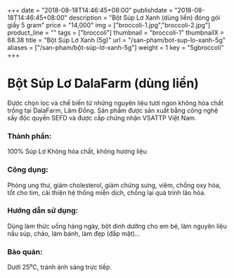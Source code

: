 +++
date = "2018-08-18T14:46:45+08:00"
publishdate = "2018-08-18T14:46:45+08:00"
description = "Bột Súp Lơ Xanh (dùng liền) đóng gói giấy 5 gram"
price = "14,000"
img = ["broccoli-1.jpg","broccoli-2.jpg"]
product_line = ""
tags = ["broccoli"]
thumbnail = "broccoli-1"
thumbnailX = 68.38
title = "Bột Súp Lơ Xanh (5g)"
url = "/san-pham/bot-sup-lo-xanh-5g"
aliases = ["/san-pham/bột-súp-lơ-xanh-5g"]
weight = 1
key = "5gbroccoli"
+++

# Bột Súp Lơ DalaFarm (dùng liền)
            
Được chọn lọc và chế biến từ những nguyên liệu 
tươi ngon không hóa chất trồng tại DalaFarm, Lâm Đồng. Sản phẩm được 
sản xuất bằng công nghệ sấy độc quyền SEFD và được cấp chứng nhận 
VSATTP Việt Nam.

### Thành phần: 
100% Súp Lơ
Không hóa chất, không hương liệu

### Công dụng: 
Phòng ung thư, giảm cholesterol, 
giảm chứng sưng, viêm, chống 
oxy hóa, tốt cho tim, cải thiện 
hệ thống miễn dịch, chống lại 
quá trình lão hóa.

### Hướng dẫn sử dụng:  
Dùng làm thức uống hàng ngày, 
bột dinh dưỡng cho em bé, làm 
nguyên liệu nấu súp, cháo, làm 
bánh, làm đẹp (đắp mặt)…

### Bảo quản: 
Dưới 25⁰C, tránh ánh sáng trực tiếp.
